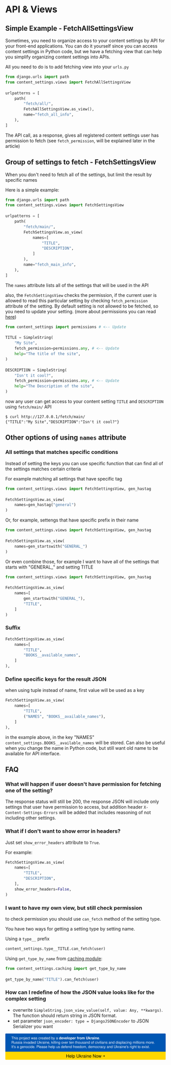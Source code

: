 # API & Views

## Simple Example - FetchAllSettingsView

Sometimes, you need to organize access to your content settings by API for your front-end applications. You can do it yourself since you can access content settings in Python code, but we have a fetching view that can help you simplify organizing content settings into APIs.

All you need to do is to add fetching view into your `urls.py`

```python
from django.urls import path
from content_settings.views import FetchAllSettingsView

urlpatterns = [
    path(
        "fetch/all/",
        FetchAllSettingsView.as_view(),
        name="fetch_all_info",
    ),
]
```

The API call, as a response, gives all registered content settings user has permission to fetch (see `fetch_permission`, will be explained later in the article)

## Group of settings to fetch - FetchSettingsView

When you don't need to fetch all of the settings, but limit the result by specific names

Here is a simple example:

```python
from django.urls import path
from content_settings.views import FetchSettingsView

urlpatterns = [
    path(
        "fetch/main/",
        FetchSettingsView.as_view(
            names=[
                "TITLE",
                "DESCRIPTION",
            ]
        ),
        name="fetch_main_info",
    ),
]
```

The `names` attribute lists all of the settings that will be used in the API

also, the `FetchSettingsView` checks the permission, if the current user is allowed to read this particular setting by checking `fetch_permission` attribute of the setting. By default setting is not allowed to be fetched, so you need to update your setting. (more about permissions you can read [here](permissions.md))

```python
from content_settings import permissions # <-- Update

TITLE = SimpleString(
    "My Site",
    fetch_permission=permissions.any, # <-- Update
    help="The title of the site",
)

DESCRIPTION = SimpleString(
    "Isn't it cool?",
    fetch_permission=permissions.any, # <-- Update
    help="The Description of the site",
)
```

now any user can get access to your content setting `TITLE` and `DESCRIPTION` using `fetch/main/` API

```
$ curl http://127.0.0.1/fetch/main/
{"TITLE":"My Site","DESCRIPTION":"Isn't it cool?"}
```

## Other options of using `names` attribute

### All settings that matches specific conditions

Instead of setting the keys you can use specific function that can find all of the settings matches certain criteria

For example matching all settings that have specific tag

```python
from content_settings.views import FetchSettingsView, gen_hastag

FetchSettingsView.as_view(
    names=gen_hastag("general")
)
```

Or, for example, settengs that have specific prefix in their name

```python
from content_settings.views import FetchSettingsView, gen_hastag

FetchSettingsView.as_view(
    names=gen_startswith("GENERAL_")
)
```

Or even combine those, for example I want to have all of the settings that starts with "GENERAL_" and setting TITLE

```python
from content_settings.views import FetchSettingsView, gen_hastag

FetchSettingsView.as_view(
    names=[
        gen_startswith("GENERAL_"),
        "TITLE",
    ]
)
```

### Suffix

```python
FetchSettingsView.as_view(
    names=[
        "TITLE",
        "BOOKS__available_names",
    ]
),
```

### Define specific keys for the result JSON

when using tuple instead of name, first value will be used as a key

```python
FetchSettingsView.as_view(
    names=[
        "TITLE",
        ("NAMES", "BOOKS__available_names"),
    ]
),
```

in the example above, in the key "NAMES" `content_settings.BOOKS__available_names` will be stored. Can also be useful when you change the name in Python code, but still want old name to be available for API interface.

## FAQ

### What will happen if user doesn't have permission for fetching one of the setting?

The response status will still be 200, the response JSON will include only settings that user have permission to access, but addition header `X-Content-Settings-Errors` will be added that includes reasoning of not including other settings.

### What if I don't want to show error in headers?

Just set `show_error_headers` attribute to `True`.

For example:

```python
FetchSettingsView.as_view(
    names=[
        "TITLE",
        "DESCRIPTION",
    ],
    show_error_headers=False,
)

```

### I want to have my own view, but still check permission

to check permission you should use `can_fetch` method of the setting type.

You have two ways for getting a setting type by setting name.

Using a `type__` prefix

```python
content_settings.type__TITLE.can_fetch(user)
```

Using `get_type_by_name` from [caching module](source.md#caching):

```python
from content_settings.caching import get_type_by_name

get_type_by_name("TITLE").can_fetch(user)
```

### How can I redefine of how the JSON value looks like for the complex setting

* overwrite `SimpleString.json_view_value(self, value: Any, **kwargs)`. The function should return string in JSON format.
* set parameter `json_encoder: type = DjangoJSONEncoder` to JSON Serializer you want

[![Stand With Ukraine](https://raw.githubusercontent.com/vshymanskyy/StandWithUkraine/main/banner-direct-single.svg)](https://stand-with-ukraine.pp.ua)